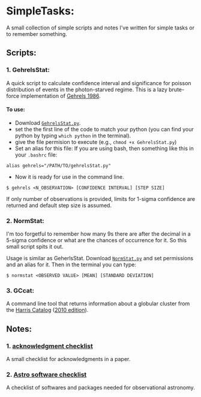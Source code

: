# SimpleTasks:
A small collection of simple scripts and notes I've written for simple tasks or to remember something.

## Scripts:

### 1. GehrelsStat:
A quick script to calculate confidence interval and significance for poisson distribution of events in the photon-starved regime. This is a lazy brute-force implementation of [Gehrels 1986](http://adsabs.harvard.edu/abs/1986ApJ...303..336G).

#### To use: 
* Download [`GehrelsStat.py`](https://github.com/bersavosh/SimpleTasks/blob/master/GehrelsStat.py).
* set the  the first line of the code to match your python (you can find your python by typing `which python` in the terminal).
* give the file permision to execute (e.g., `chmod +x GehrelsStat.py`)
* Set an alias for this file:
If you are using bash, then something like this in your `.bashrc` file:

`
alias gehrels="/PATH/TO/gehrelsStat.py"
`

* Now it is ready for use in the command line.

`
$ gehrels <N_OBSERVATION> [CONFIDENCE INTERVAL] [STEP SIZE]
`

If only number of observations is provided, limits for 1-sigma confidence are returned and default step size is assumed.

### 2. NormStat:
I'm too forgetful to remember how many 9s there are after the decimal in a 5-sigma confidence or what are the chances of occurrence for it. So this small script spits it out.

Usage is similar as GeherlsStat. Download [`NormStat.py`](https://github.com/bersavosh/SimpleTasks/blob/master/NormStat.py) and set permissions and an alias for it. Then in the terminal you can type:

`
$ normstat <OBSERVED VALUE> [MEAN] [STANDARD DEVIATION]
`
### 3. GCcat:
A command line tool that returns information about a globular cluster from the [Harris Catalog](http://adsabs.harvard.edu/abs/1996AJ....112.1487H) ([2010 edition](http://www.physics.mcmaster.ca/~harris/Databases.html)).

## Notes:

### 1. [acknowledgment checklist](https://github.com/bersavosh/SimpleTasks/blob/master/acknowledg_checklist.md)
A small checklist for acknowledgments in a paper.

### 2. [Astro software checklist](https://github.com/bersavosh/SimpleTasks/blob/master/observer_startup_guide.md)
A checklist of softwares and packages needed for observational astronomy. 
